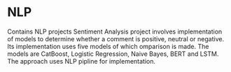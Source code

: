 # NLP
Contains NLP projects
Sentiment Analysis project involves implementation of models to determine whether a comment is positive, neutral or negative. Its implementation uses five models of which omparison
is made. The models are CatBoost, Logistic Regression, Naive Bayes, BERT and LSTM. The approach uses NLP pipline for implementation.
